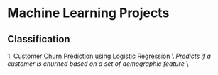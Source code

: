 # Machine Learning Projects

## Classification
[1. Customer Churn Prediction using Logistic Regression]([https://github.com/TranquilCreator/machine-learning-portfolio/tree/main/sentiment-analysis-of-tweets](https://github.com/TranquilCreator/machine-learning-portfolio/tree/main/churn-prediction)) \
*Predicts if a customer is churned based on a set of demographic feature* \
